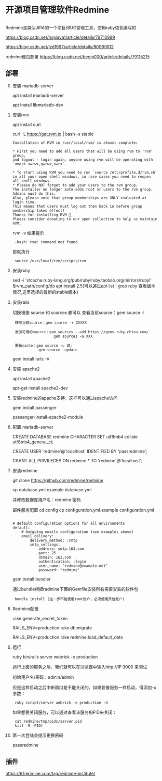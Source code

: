 # 开源项目管理软件Redmine

## 
Redmine是类似JIRA的一个项目/BUG管理工具，使用ruby语言编写的

https://blog.csdn.net/hxpjava1/article/details/79710999

https://blog.csdn.net/jzd1997/article/details/80990512

redmine傻瓜部署
    https://blog.csdn.net/begin000/article/details/79115215

## 部署

0. 安装 mariadb-server

    apt install mariadb-server

    apt install libmariadb-dev

1. 安装rvm

	apt install curl

	curl -L https://get.rvm.io | bash -s stable

	```
    Installation of RVM in /usr/local/rvm/ is almost complete:

    * First you need to add all users that will be using rvm to 'rvm' group,
    and logout - login again, anyone using rvm will be operating with `umask u=rwx,g=rwx,o=rx`.

    * To start using RVM you need to run `source /etc/profile.d/rvm.sh`
    in all your open shell windows, in rare cases you need to reopen all shell windows.
    * Please do NOT forget to add your users to the rvm group.
    The installer no longer auto-adds root or users to the rvm group. Admins must do this.
    Also, please note that group memberships are ONLY evaluated at login time.
    This means that users must log out then back in before group membership takes effect!
    Thanks for installing RVM 🙏
    Please consider donating to our open collective to help us maintain RVM.

	```

	rvm -v
	如果提示

        -bash: rvm: command not found

	那就执行

        source /usr/local/rvm/scripts/rvm

2. 安装ruby

    sed -i 's!cache.ruby-lang.org/pub/ruby!ruby.taobao.org/mirrors/ruby!' $rvm_path/config/db
    apt install 2.5(可以通过apt list | grep ruby 查看版本情况,这里选择的最新的stable版本)


3. 安装rails

    切换镜像
        source 和 sources 都可以
        查看当前source：gem source -l

        移除当前source：gem source -r XXXXX

        添加可用的source：gem sources --add https://gems.ruby-china.com/
                          gem sources -a XXX

        更新cache：gem source -u 或:   
                   gem source -update

    gem install rails -V

4. 安装 apache2
    
    apt install apache2

    apt-get install apache2-dev


5. 安装redmine的apache支持，这样可以通过apache访问

    gem install passenger 

    passenger-install-apache2-module

6. 配置 mariadb-server

    CREATE DATABASE redmine CHARACTER SET utf8mb4 collate utf8mb4_general_ci;

    CREATE USER 'redmine'@'localhost' IDENTIFIED BY 'passredmine';

    GRANT ALL PRIVILEGES ON redmine.* TO 'redmine'@'localhost';

7. 安装redmine

    git clone https://github.com/redmine/redmine

    cp database.yml.example database.yml

    并修改数据库用户名：redmine 密码
    


    邮件服务配置
    cd config
    cp configuration.yml.example configuration.yml

    ```

    # default configuration options for all environments
    default:
        # Outgoing emails configuration (see examples above)
        email_delivery:
            delivery_method: :smtp
            smtp_settings:
                address: smtp.163.com
                port: 25
                domain: 163.com
                authentication: :login
                user_name: "redmine@example.net"
                password: "redmine"

    ```

    gem install bundler


    通过bundle根据redmine下面的Gemfile安装所有需要安装的软件包

        bundle install (这一步不能使用root账户，必须使用其他账户)

8. Redmine配置

    rake generate_secret_token

    RAILS_ENV=production rake db:migrate

    RAILS_ENV=production rake redmine:load_default_data


9. 运行

    ruby bin/rails server webrick -e production

    运行上面的服务之后，我们就可以在浏览器中输入http://IP:3000 来测试

    
    初始用户名/密码：admin/admin

    但是这样启动之后中断窗口是不能关闭的，如果要像服务一样启动，得添加-d参数：

        ruby script/server webrick -e production -d

    如果想要关闭服务，可以通过查看该服务的PID来关闭：

        cat redmine/tmp/pids/server.pid
        kill -9 [PID]


10. 第一次登陆会提示更换密码

    passredmine





## 插件

https://91redmine.com/tag/redmine-institute/

